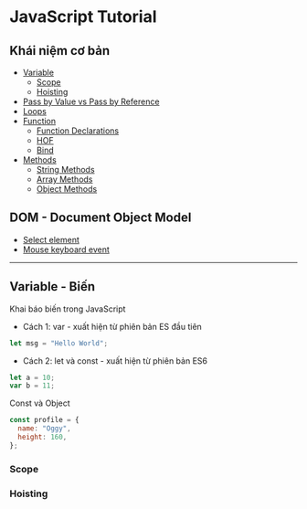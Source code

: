 # JavaScript Tutorial

## Khái niệm cơ bản

- [Variable](#variable)
  - [Scope](#scope)
  - [Hoisting](#hoisting)
- [Pass by Value vs Pass by Reference](#pass-by-vale-vs-pass-by-reference)
- [Loops](#loops)
- [Function](#function)
  - [Function Declarations](#function-declarations)
  - [HOF](#hof)
  - [Bind](#bind)
- [Methods](#methods)
  - [String Methods](#string-methods)
  - [Array Methods](#array-methods)
  - [Object Methods](#object-methods)

## DOM - Document Object Model

- [Select element](#select-element)
- [Mouse keyboard event](#mouse-keyboard-event)

---

## Variable - Biến

Khai báo biến trong JavaScript

- Cách 1: var - xuất hiện từ phiên bản ES đầu tiên

```js
let msg = "Hello World";
```

- Cách 2: let và const - xuất hiện từ phiên bản ES6

```js
let a = 10;
var b = 11;
```

Const và Object

```js
const profile = {
  name: "Oggy",
  height: 160,
};
```

### Scope

### Hoisting

